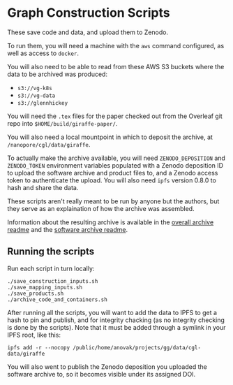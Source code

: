 # Graph Construction Scripts

These save code and data, and upload them to Zenodo.

To run them, you will need a machine with the `aws` command configured, as well as access to `docker`.

You will also need to be able to read from these AWS S3 buckets where the data to be archived was produced:

* `s3://vg-k8s`
* `s3://vg-data`
* `s3://glennhickey`

You will need the `.tex` files for the paper checked out from the Overleaf git repo into `$HOME/build/giraffe-paper/`.

You will also need a local mountpoint in which to deposit the archive, at `/nanopore/cgl/data/giraffe`.

To actually make the archive available, you will need `ZENODO_DEPOSITION` and `ZENODO_TOKEN` environment variables populated with a Zenodo deposition ID to upload the software archive and product files to, and a Zenodo access token to authenticate the upload. You will also need `ipfs` version 0.8.0 to hash and share the data.

These scripts aren't really meant to be run by anyone but the authors, but they
serve as an explaination of how the archive was assembled.

Information about the resulting archive is available in the [overall archive readme](archive-readme.md) and the [software archive readme](software-readme.md).

## Running the scripts

Run each script in turn locally:

```
./save_construction_inputs.sh
./save_mapping_inputs.sh
./save_products.sh
./archive_code_and_containers.sh
```

After running all the scripts, you will want to add the data to IPFS to get a hash to pin and publish, and for integrity chacking (as no integrity checking is done by the scripts). Note that it must be added through a symlink in your IPFS root, like this:

```
ipfs add -r --nocopy /public/home/anovak/projects/gg/data/cgl-data/giraffe
```

You will also went to publish the Zenodo deposition you uploaded the software archive to, so it becomes visible under its assigned DOI.
